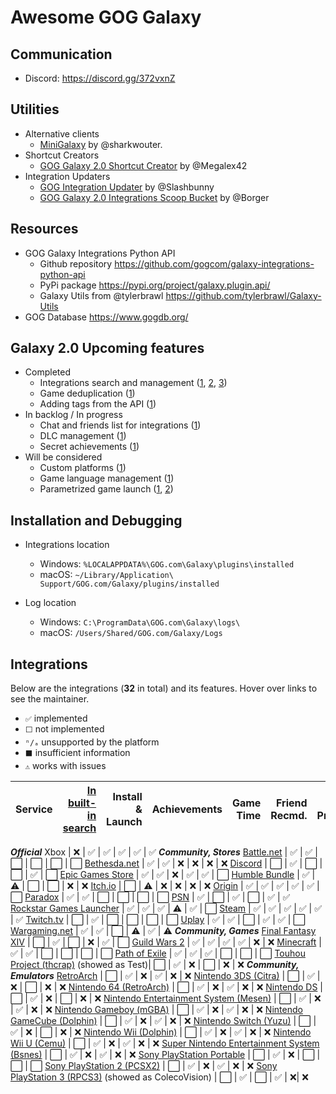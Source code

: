 # Awesome GOG Galaxy

## Communication
* Discord: https://discord.gg/372vxnZ

## Utilities

* Alternative clients
   * [MiniGalaxy](https://github.com/sharkwouter/minigalaxy) by @sharkwouter.
* Shortcut Creators
   * [GOG Galaxy 2.0 Shortcut Creator](https://github.com/Megalex42/GOG-Galaxy-2.0-Shortcut-Creator) by @Megalex42
* Integration Updaters
   * [GOG Integration Updater](https://github.com/Slashbunny/gog-galaxy-plugin-downloader) by @Slashbunny
   * [GOG Galaxy 2.0 Integrations Scoop Bucket](https://github.com/borger/scoop-galaxy-integrations) by @Borger

## Resources
* GOG Galaxy Integrations Python API
   * Github repository https://github.com/gogcom/galaxy-integrations-python-api
   * PyPi package https://pypi.org/project/galaxy.plugin.api/
   * Galaxy Utils from @tylerbrawl https://github.com/tylerbrawl/Galaxy-Utils
 * GOG Database https://www.gogdb.org/

## Galaxy 2.0 Upcoming features

* Completed
  * Integrations search and management ([1](https://github.com/gogcom/galaxy-integrations-python-api/issues/20#issuecomment-511233784), [2](https://github.com/gogcom/galaxy-integrations-python-api/issues/49#issuecomment-522331088), [3](https://www.resetera.com/threads/gog-galaxy-2-0-is-a-game-changer.139162/page-3#post-24918760))
  * Game deduplication ([1](https://www.reddit.com/r/gog/comments/d5gzld/i_hope_we_can_get_a_better_solution_for/f0m2cb9/))
  * Adding tags from the API ([1](https://github.com/gogcom/galaxy-integrations-python-api/issues/49#issuecomment-522331088))
* In backlog / In progress
  * Chat and friends list for integrations ([1](https://github.com/gogcom/galaxy-integrations-python-api/commit/223adf6a384c438552be697467c9495dc591c448#commitcomment-34429833))
  * DLC management ([1](https://github.com/gogcom/galaxy-integrations-python-api/issues/23#issuecomment-512730026))
  * Secret achievements ([1](https://github.com/gogcom/galaxy-integrations-python-api/issues/63#issuecomment-532543083))
* Will be considered
  * Custom platforms ([1](https://github.com/gogcom/galaxy-integrations-python-api/issues/66#issuecomment-532571531))
  * Game language management ([1](https://github.com/gogcom/galaxy-integrations-python-api/issues/8#issuecomment-510074658))
  * Parametrized game launch ([1](https://github.com/gogcom/galaxy-integrations-python-api/issues/52#issuecomment-523540588), [2](https://www.reddit.com/r/gog/comments/d43ab3/suggestion_gog_galaxy_20_mark_games_owned/f0ezmkc/))

## Installation and Debugging

* Integrations location
   * Windows: `%LOCALAPPDATA%\GOG.com\Galaxy\plugins\installed`
   * macOS: `~/Library/Application\ Support/GOG.com/Galaxy/plugins/installed`

* Log location
   * Windows: `C:\ProgramData\GOG.com\Galaxy\logs\`
   * macOS: `/Users/Shared/GOG.com/Galaxy/Logs`

## Integrations
Below are the integrations (**32** in total) and its features. Hover over links to see the maintainer.
* `✅` implemented
* `⬜` not implemented
* `ⁿ/ₐ` unsupported by the platform
* `⬛` insufficient information
* `⚠` works with issues


Service                                           | [In built-in search][fog] | Install & Launch | Achievements | Game Time | Friend Recmd. | Friend Presence
------------------------------------------------- | --: | ---------------: | -----------: | --------: | ------------: | ---------------:
***Official***
Xbox                                              | ❌  | ✅               | ✅           | ✅       | ✅           | ✅
***Community, Stores***
[Battle.net][battlenet]                           | ✅  | ✅               | ⬜           | ⬜       | ⬜           | ⬜
[Bethesda.net][bethesda]                          | ✅  | ✅               | ❌           | ❌       | ❌           | ❌
[Discord][discord]                                | ⬜  | ✅               | ⬜           | ⬜       | ✅           | ⬜
[Epic Games Store][epic]                          | ✅  | ✅               | ❌           | ✅       | ✅           | ⬜
[Humble Bundle][humble]                           | ✅  | ⚠                | ⬜           | ⬜       | ❌           | ❌
[Itch.io][itch]                                   | ⬜  | ⚠                | ❌           | ❌       | ❌           | ❌
[Origin][origin]                                  | ✅  | ✅               | ✅           | ✅       | ✅           | ⬜
[Paradox][paradox]                                | ✅  | ✅               | ⬜           | ⬜       | ⬜           | ⬜
[PSN][psn]                                        | ✅  | ⬜               | ✅           | ⬜       | ✅           | ✅
[Rockstar Games Launcher][rockstar]               | ✅  | ✅               | ✅           | ⚠        | ✅           | ⬜
[Steam][steam]                                    | ✅  | ✅               | ✅           | ✅       | ✅           | ✅
[Twitch.tv][twitch]                               | ⬜  | ✅               | ⬜           | ⬜       | ⬜           | ⬜
[Uplay][uplay]                                    | ✅  | ✅               | ⬜           | ✅       | ✅           | ⬜
[Wargaming.net][wargaming]                        | ✅  | ✅               | ⬜           | ⚠        | ✅           | ⚠
***Community, Games***
[Final Fantasy XIV][ffxiv]                        | ⬜  | ✅               | ⬜           | ❌       | ✅           | ⬜
[Guild Wars 2][gw2]                               | ✅  | ✅               | ✅           | ✅       | ❌           | ❌
[Minecraft][minecraft]                            | ✅  | ✅               | ⬜           | ⬜       | ⬜           | ⬜
[Path of Exile][pathofexile]                      | ✅  | ✅               | ✅           | ⬜       | ⬜           | ⬜
[Touhou Project (thcrap)][touhou] (showed as Test)| ⬜  | ✅               | ❌           | ⬜       | ❌           | ❌
***Community, Emulators***
[RetroArch][retroarch]                            | ⬜  | ✅               | ❌           | ✅       | ❌           | ❌
[Nintendo 3DS (Citra)][3ds]                       | ⬜  | ✅               | ❌           | ⬜       | ❌           | ❌
[Nintendo 64 (RetroArch)][n64]                    | ⬜  | ✅               | ❌           | ✅       | ❌           | ❌
[Nintendo DS][nds]                                | ⬜  | ✅               | ❌           | ⬜       | ❌           | ❌
[Nintendo Entertainment System (Mesen)][nes]      | ⬜  | ✅               | ❌           | ✅       | ❌           | ❌
[Nintendo Gameboy (mGBA)][gameboy]                | ⬜  | ✅               | ❌           | ✅       | ❌           | ❌
[Nintendo GameCube (Dolphin)][ncube]              | ⬜  | ✅               | ❌           | ✅       | ❌           | ❌
[Nintendo Switch (Yuzu)][nswitch]                 | ⬜  | ✅               | ❌           | ⬜       | ❌           | ❌
[Nintendo Wii (Dolphin)][nwii]                    | ⬜  | ✅               | ❌           | ✅       | ❌           | ❌
[Nintendo Wii U (Cemu)][nwiiu]                    | ⬜  | ✅               | ❌           | ✅       | ❌           | ❌
[Super Nintendo Entertainment System (Bsnes)][snes] | ⬜  | ✅               | ❌           | ✅       | ❌           | ❌
[Sony PlayStation Portable][psp]                  | ⬜  | ✅               | ❌           | ⬜       | ⬜           | ⬜
[Sony PlayStation 2 (PCSX2)][ps2]                 | ⬜  | ✅               | ❌           | ✅       | ❌           | ❌
[Sony PlayStation 3 (RPCS3)][ps3] (showed as ColecoVision) | ⬜  | ✅               | ⬜           | ✅       | ❌| ❌

[fog]: https://github.com/FriendsOfGalaxy "Friends of Galaxy"
[epic]: https://github.com/FriendsOfGalaxy/galaxy-integration-epic "Friends of Galaxy"
[origin]: https://github.com/FriendsOfGalaxy/galaxy-integration-origin "Friends of Galaxy"
[psn]: https://github.com/FriendsOfGalaxy/galaxy-integration-psn "Friends of Galaxy"
[steam]: https://github.com/FriendsOfGalaxy/galaxy-integration-steam "Friends of Galaxy"
[uplay]: https://github.com/FriendsOfGalaxy/galaxy-integration-uplay "Friends of Galaxy"
[paradox]: https://github.com/FriendsOfGalaxy/galaxy-integration-paradox "Friends of Galaxy"

[battlenet]: https://github.com/bartok765/galaxy_blizzard_plugin "Maintained by @bartok765"
[bethesda]: https://github.com/TouwaStar/Galaxy_Plugin_Bethesda "Maintainted by @TouwaStar"
[ffxiv]: https://github.com/RZetko/galaxy-integration-ffxiv "Maintainted by @RZetko"
[gw2]: https://github.com/Mixaill/galaxy-integration-gw2 "Maintainted by @Mixaill"
[humble]: https://github.com/UncleGoogle/galaxy-integration-humblebundle "Maintainted by @UncleGoogle"
[pathofexile]: https://github.com/nyash-qq/galaxy-plugin-poe "Maintainted by @nyash-qq"
[twitch]: https://github.com/nyash-qq/galaxy-plugin-twitch "Maintainted by @nyash-qq"
[wargaming]: https://github.com/Mixaill/galaxy-integration-wargaming "Maintainted by @Mixaill"
[minecraft]: https://github.com/TouwaStar/Galaxy_Plugin_Minecraft "Maintainted by @TouwaStar"
[3ds]: https://github.com/j-selby/galaxy-integration-citra "Maintainted by @j-selby"
[nds]: https://github.com/TBemme/galaxy-integration-nds "Maintainted by @TBemme"
[ncube]: https://github.com/JTNDev/galaxy-integration-gc "Maintainted by @JTNDev"
[nwii]: https://github.com/JTNDev/galaxy-integration-wii "Maintainted by @JTNDev"
[ps2]: https://github.com/AHCoder/galaxy-integration-ps2 "Maintainted by @AHCoder"
[psp]: https://github.com/TBemme/galaxy-integration-psp "Maintainted by @TBemme"
[nwiiu]: https://github.com/LeonardFiedrowicz/galaxy-integration-cemu "Maintained by @LeonardFiedrowicz"
[ps3]: https://github.com/mpm11011/galaxy-integration-rpcs3 "Maintained by @mpm11011"
[itch]: https://github.com/Ertego/gog-galaxy-itch.io "Maintained by @Ertego"
[rockstar]: https://github.com/tylerbrawl/Galaxy-Plugin-Rockstar "Maintained by @tylerbrawl"
[touhou]: https://gitlab.com/PookaMustard/thcrap-plugin-for-galaxy-2.0 "Maintained by @PookaMustard"
[nes]: https://github.com/AHCoder/galaxy-integration-nes "Maintained by @AHCoder"
[gameboy]: https://github.com/AHCoder/galaxy-integration-ngameboy "Maintained by @AHCoder"
[snes]: https://github.com/AHCoder/galaxy-integration-snes "Maintained by @AHCoder"
[n64]: https://github.com/Riku55/galaxy-integration-n64-RetroArch- "Maintained by @Riku55"
[discord]: https://github.com/Ertego/gog-galaxy-discord "Maintained by @Ertego"
[nswitch]: https://github.com/LeonardFiedrowicz/galaxy-integration-yuzu "Maintained by @LeonardFiedrowicz"
[retroarch]: https://github.com/jshackles/RetroGOG "Maintained by @jshackles"
